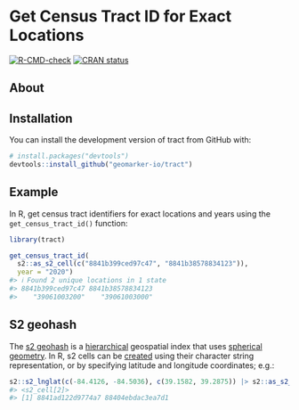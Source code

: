 
<!-- README.md is generated from README.Rmd. Please edit that file -->

# Get Census Tract ID for Exact Locations

<!-- badges: start -->

[![R-CMD-check](https://github.com/geomarker-io/tract/actions/workflows/R-CMD-check.yaml/badge.svg)](https://github.com/geomarker-io/tract/actions/workflows/R-CMD-check.yaml)
[![CRAN
status](https://www.r-pkg.org/badges/version/tract)](https://CRAN.R-project.org/package=tract)
<!-- badges: end -->

## About

## Installation

You can install the development version of tract from GitHub with:

``` r
# install.packages("devtools")
devtools::install_github("geomarker-io/tract")
```

## Example

In R, get census tract identifiers for exact locations and years using
the `get_census_tract_id()` function:

``` r
library(tract)

get_census_tract_id(
  s2::as_s2_cell(c("8841b399ced97c47", "8841b38578834123")), 
  year = "2020")
#> ℹ Found 2 unique locations in 1 state
#> 8841b399ced97c47 8841b38578834123 
#>    "39061003200"    "39061003000"
```

## S2 geohash

The [s2 geohash](https://s2geometry.io/) is a
[hierarchical](https://s2geometry.io/devguide/s2cell_hierarchy.html)
geospatial index that uses [spherical
geometry](https://s2geometry.io/about/overview). In R, s2 cells can be
[created](https://r-spatial.github.io/s2/reference/s2_cell.html#ref-examples)
using their character string representation, or by specifying latitude
and longitude coordinates; e.g.:

``` r
s2::s2_lnglat(c(-84.4126, -84.5036), c(39.1582, 39.2875)) |> s2::as_s2_cell()
#> <s2_cell[2]>
#> [1] 8841ad122d9774a7 88404ebdac3ea7d1
```
